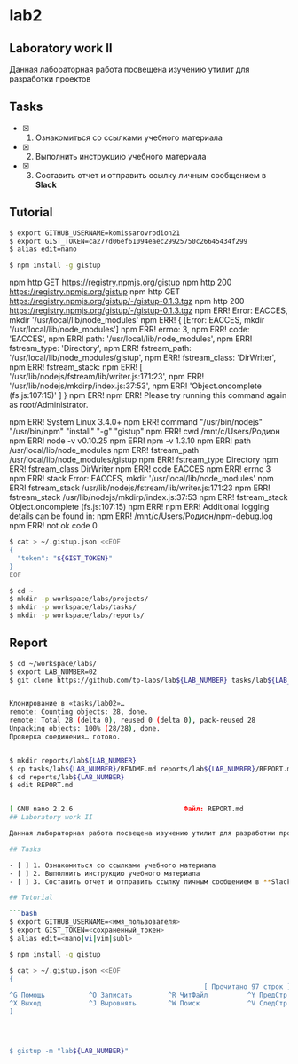 # lab2
## Laboratory work II

Данная лабораторная работа посвещена изучению утилит для разработки проектов

## Tasks

- [x] 1. Ознакомиться со ссылками учебного материала
- [x] 2. Выполнить инструкцию учебного материала
- [x] 3. Составить отчет и отправить ссылку личным сообщением в **Slack**
 
## Tutorial

```bash
$ export GITHUB_USERNAME=komissarovrodion21
$ export GIST_TOKEN=ca277d06ef61094eaec29925750c26645434f299
$ alias edit=nano
```

```bash
$ npm install -g gistup
```


npm http GET https://registry.npmjs.org/gistup
npm http 200 https://registry.npmjs.org/gistup
npm http GET https://registry.npmjs.org/gistup/-/gistup-0.1.3.tgz
npm http 200 https://registry.npmjs.org/gistup/-/gistup-0.1.3.tgz
npm ERR! Error: EACCES, mkdir '/usr/local/lib/node_modules'
npm ERR!  { [Error: EACCES, mkdir '/usr/local/lib/node_modules']
npm ERR!   errno: 3,
npm ERR!   code: 'EACCES',
npm ERR!   path: '/usr/local/lib/node_modules',
npm ERR!   fstream_type: 'Directory',
npm ERR!   fstream_path: '/usr/local/lib/node_modules/gistup',
npm ERR!   fstream_class: 'DirWriter',
npm ERR!   fstream_stack:
npm ERR!    [ '/usr/lib/nodejs/fstream/lib/writer.js:171:23',
npm ERR!      '/usr/lib/nodejs/mkdirp/index.js:37:53',
npm ERR!      'Object.oncomplete (fs.js:107:15)' ] }
npm ERR!
npm ERR! Please try running this command again as root/Administrator.

npm ERR! System Linux 3.4.0+
npm ERR! command "/usr/bin/nodejs" "/usr/bin/npm" "install" "-g" "gistup"
npm ERR! cwd /mnt/c/Users/Родион
npm ERR! node -v v0.10.25
npm ERR! npm -v 1.3.10
npm ERR! path /usr/local/lib/node_modules
npm ERR! fstream_path /usr/local/lib/node_modules/gistup
npm ERR! fstream_type Directory
npm ERR! fstream_class DirWriter
npm ERR! code EACCES
npm ERR! errno 3
npm ERR! stack Error: EACCES, mkdir '/usr/local/lib/node_modules'
npm ERR! fstream_stack /usr/lib/nodejs/fstream/lib/writer.js:171:23
npm ERR! fstream_stack /usr/lib/nodejs/mkdirp/index.js:37:53
npm ERR! fstream_stack Object.oncomplete (fs.js:107:15)
npm ERR!
npm ERR! Additional logging details can be found in:
npm ERR!     /mnt/c/Users/Родион/npm-debug.log
npm ERR! not ok code 0




```bash
$ cat > ~/.gistup.json <<EOF
{
  "token": "${GIST_TOKEN}"
}
EOF
```

```bash
$ cd ~
$ mkdir -p workspace/labs/projects/
$ mkdir -p workspace/labs/tasks/
$ mkdir -p workspace/labs/reports/
```

## Report

```bash
$ cd ~/workspace/labs/
$ export LAB_NUMBER=02
$ git clone https://github.com/tp-labs/lab${LAB_NUMBER} tasks/lab${LAB_NUMBER}


Клонирование в «tasks/lab02»…
remote: Counting objects: 28, done.
remote: Total 28 (delta 0), reused 0 (delta 0), pack-reused 28
Unpacking objects: 100% (28/28), done.
Проверка соединения… готово.


$ mkdir reports/lab${LAB_NUMBER}
$ cp tasks/lab${LAB_NUMBER}/README.md reports/lab${LAB_NUMBER}/REPORT.md
$ cd reports/lab${LAB_NUMBER}
$ edit REPORT.md


[ GNU nano 2.2.6                            Файл: REPORT.md                                                             
## Laboratory work II

Данная лабораторная работа посвещена изучению утилит для разработки проектов

## Tasks

- [ ] 1. Ознакомиться со ссылками учебного материала
- [ ] 2. Выполнить инструкцию учебного материала
- [ ] 3. Составить отчет и отправить ссылку личным сообщением в **Slack**

## Tutorial

```bash
$ export GITHUB_USERNAME=<имя_пользователя>
$ export GIST_TOKEN=<сохраненный_токен>
$ alias edit=<nano|vi|vim|subl>
```

```bash
$ npm install -g gistup
```

```bash
$ cat > ~/.gistup.json <<EOF
{
                                                 [ Прочитано 97 строк ]
^G Помощь           ^O Записать         ^R ЧитФайл          ^Y ПредCтр          ^K Вырезать         ^C ТекПозиц
^X Выход            ^J Выровнять        ^W Поиск            ^V СледCтр          ^U ОтмВырезк        ^T Словарь
]




$ gistup -m "lab${LAB_NUMBER}"
```

